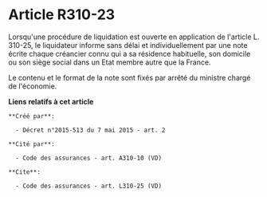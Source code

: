 # Article R310-23

Lorsqu'une procédure de liquidation est ouverte en application de l'article L. 310-25, le liquidateur informe sans délai et
individuellement par une note écrite chaque créancier connu qui a sa résidence habituelle, son domicile ou son siège social
dans un Etat membre autre que la France. 

Le contenu et le format de la note sont fixés par arrêté du ministre chargé de l'économie.

**Liens relatifs à cet article**

	**Créé par**:

	  - Décret n°2015-513 du 7 mai 2015 - art. 2

	**Cité par**:

	  - Code des assurances - art. A310-10 (VD)

	**Cite**:

	  - Code des assurances - art. L310-25 (VD)
